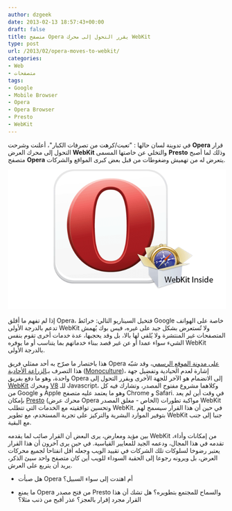 ```yaml
---
author: dzgeek
date: 2013-02-13 18:57:43+00:00
draft: false
title: متصفح Opera يقرر التحول إلى محرك WebKit
type: post
url: /2013/02/opera-moves-to-webkit/
categories:
- Web
- متصفحات
tags:
- Google
- Mobile Browser
- Opera
- Opera Browser
- Presto
- WebKit
---
```


في تدوينة لسان حالها : "تعبت/كرهت من تصرفات الكبار"، أعلنت وشرحت **Opera** قرار التحول إلى محرك العرض **WebKit** والتخلي عن خاصتها المسمى **Presto** وذلك لما أصبح متصفح **Opera** يتعرض له من تهميش وضغوطات من قبل بعض كبرى المواقع والشركات.

[![Opera-Webkit](Opera-Webkit.png)
](Opera-Webkit.png)

إذا لم تفهم ما أقلق Opera، فتخيل السيناريو التالي: خرائط Google خاصة على الهواتف تدعم بالدرجة الأولى WebKit ولا تُستعرض بشكل جيد على غيره، فيس بوك يُهمش المتصفحات غير المنتشرة ولا يُلقي لها بالا، بل وقد يحجبها، عدة خدمات أخرى تقوم بنفس الشيء سواء عمدا أو عن غير قصد ببناء خدماتهم بما يتناسب أو ما يوفره WebKit بالدرجة الأولى.

هذا باختصار ما صرّح به أحد ممثلي فريق Opera [على مدونة الموقع الرسمي](http://my.opera.com/haavard/blog/2013/02/13/webkit)، وقد شبّه هذا التصرف بـ[الزراعة الأحادية](http://ar.wikipedia.org/wiki/%D8%B2%D8%B1%D8%A7%D8%B9%D8%A9_%D8%A3%D8%AD%D8%A7%D8%AF%D9%8A%D8%A9) ([Monoculture](http://en.wikipedia.org/wiki/Monoculture))، إشارة لعدم الحيادية وتفضيل جهة واحدة، وهو ما دفع بفريق Opera إلى الانضمام هو الآخر للجهة الأخرى ويقرر التحول إلى [WebKit](http://en.wikipedia.org/wiki/WebKit) ومحرك [V8](http://en.wikipedia.org/wiki/V8_%28JavaScript_engine%29) للـ Javascript، وكلاهما مشروع مفتوح المصدر، وتشارك فيه كل من Google و Apple وهو ما يعتمد عليه متصفح Chrome و Safari. في وقت أين لم يعد بإمكان [Presto](http://en.wikipedia.org/wiki/Presto_%28layout_engine%29) (محرك عرض Opera الخاص - مغلق المصدر) مواكبة تطورات WebKit وتحسين توافقيته مع الخدمات التي تتطلب WebKit. في حين أن هذا القرار سيسمح لهم بتوفير الموارد البشرية والتركيز على تجربة المستخدم، مع تطوير WebKit جنبا إلى جنب مع البقية.

بين مؤيد ومعارض، يرى البعض أن القرار صائب لما يقدمه WebKit من إمكانات وأداء، تقدمه في هذا المجال، ودعمه الجيد للمعايير القياسية. في حين يرى آخرون أن هذا القرار يعتبر رضوخا لسلوكات تلك الشركات في تقييد الويب وجعله أقل انفتاحا لجميع محركات العرض، بل ويرونه رجوعا إلى الحقبة السوداء للويب أين كان متصفح واحد سيئ الذكر، يريد أن يتربع على العرش.

- هل صبأت Opera أم اهتدت إلى سواء السبيل؟

- ما يمنع Opera من فتح مصدر Presto والسماح للمجتمع بتطويره؟ هل تشك أن هذا القرار مجرد إقرار بالعجز؟ عذر أقبح من ذنب مثلا؟



